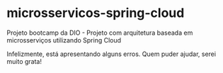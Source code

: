 # microsservicos-spring-cloud
Projeto bootcamp da DIO - Projeto com arquitetura baseada em microsserviços utilizando Spring Cloud

Infelizmente, está apresentando alguns erros. Quem puder ajudar, serei muito grata!
